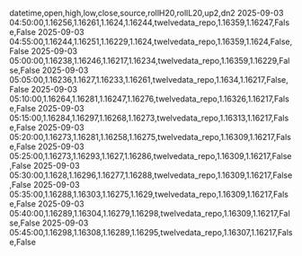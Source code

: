 datetime,open,high,low,close,source,rollH20,rollL20,up2,dn2
2025-09-03 04:50:00,1.16256,1.16261,1.1624,1.16244,twelvedata_repo,1.16359,1.16247,False,False
2025-09-03 04:55:00,1.16244,1.16251,1.16229,1.1624,twelvedata_repo,1.16359,1.1624,False,False
2025-09-03 05:00:00,1.16238,1.16246,1.16217,1.16234,twelvedata_repo,1.16359,1.16229,False,False
2025-09-03 05:05:00,1.16236,1.1627,1.16233,1.16261,twelvedata_repo,1.1634,1.16217,False,False
2025-09-03 05:10:00,1.16264,1.16281,1.16247,1.16276,twelvedata_repo,1.16326,1.16217,False,False
2025-09-03 05:15:00,1.16284,1.16297,1.16268,1.16273,twelvedata_repo,1.16313,1.16217,False,False
2025-09-03 05:20:00,1.16273,1.16281,1.16258,1.16275,twelvedata_repo,1.16309,1.16217,False,False
2025-09-03 05:25:00,1.16273,1.16293,1.1627,1.16286,twelvedata_repo,1.16309,1.16217,False,False
2025-09-03 05:30:00,1.1628,1.16296,1.16277,1.16288,twelvedata_repo,1.16309,1.16217,False,False
2025-09-03 05:35:00,1.16288,1.16303,1.16275,1.1629,twelvedata_repo,1.16309,1.16217,False,False
2025-09-03 05:40:00,1.16289,1.16304,1.16279,1.16298,twelvedata_repo,1.16309,1.16217,False,False
2025-09-03 05:45:00,1.16298,1.16308,1.16289,1.16295,twelvedata_repo,1.16307,1.16217,False,False
